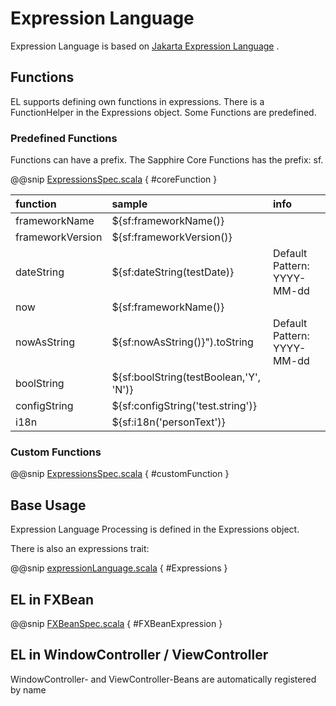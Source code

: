# Expression Language

Expression Language is based on [Jakarta Expression Language](https://github.com/eclipse-ee4j/el-ri) .

## Functions

EL supports defining own functions in expressions. There is a FunctionHelper in
the Expressions object. Some Functions are predefined.

### Predefined Functions

Functions can have a prefix. The Sapphire Core Functions has the prefix: sf.

@@snip [ExpressionsSpec.scala](../../../../../src/test/scala/com/sfxcode/sapphire/core/el/ExpressionsSpec.scala) { #coreFunction }


| function         | sample                                 | info                        |
|:-----------------|:---------------------------------------|:----------------------------|
| frameworkName    | ${sf:frameworkName()}                  |                             |
| frameworkVersion | ${sf:frameworkVersion()}               |                             |
| dateString       | ${sf:dateString(testDate)}             | Default Pattern: YYYY-MM-dd |
| now              | ${sf:frameworkName()}                  |                             |
| nowAsString      | ${sf:nowAsString()}").toString         | Default Pattern: YYYY-MM-dd |
| boolString       | ${sf:boolString(testBoolean,'Y', 'N')} |                             |
| configString     | ${sf:configString('test.string')}      |                             |
| i18n             | ${sf:i18n('personText')}               |                             |


### Custom Functions

@@snip [ExpressionsSpec.scala](../../../../../src/test/scala/com/sfxcode/sapphire/core/el/ExpressionsSpec.scala) { #customFunction }

## Base Usage

Expression Language Processing is defined in the Expressions object.

There is also an expressions trait:

@@snip [expressionLanguage.scala](../../../../../src/main/scala/com/sfxcode/sapphire/core/el/expressionLanguage.scala) { #Expressions }

## EL in FXBean

@@snip [FXBeanSpec.scala](../../../../../src/test/scala/com/sfxcode/sapphire/core/value/FXBeanSpec.scala) { #FXBeanExpression }


## EL in WindowController / ViewController

WindowController- and ViewController-Beans are automatically registered by name


